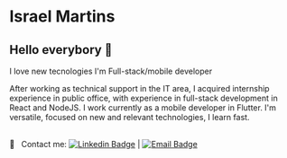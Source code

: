 # Israel Martins
## Hello everybory 👋
I love new tecnologies
I'm Full-stack/mobile developer

After working as technical support in the IT area, I acquired
internship experience in public office, with experience
in full-stack development in React and NodeJS. I work
currently as a mobile developer in Flutter.
I'm versatile, focused on new and relevant technologies, I learn
fast.

 <br/> :email: &nbsp; Contact me: [![Linkedin Badge](https://img.shields.io/badge/-IsraelMartins-blue?style=flat-square&logo=Linkedin&logoColor=white&link=https://www.linkedin.com/in/israelmarquesmartins/)](https://www.linkedin.com/in/israelmarquesmartins/) 
| 
[![Email Badge](https://img.shields.io/badge/-israel_batista.am@hotmail.com-c14438?style=flat-square&logo=Outlook&logoColor=white&link=mailto:israel_batista.am@hotmail.com)](mailto:israel_batista.am@hotmail.com)

